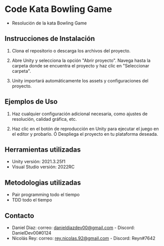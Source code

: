 # Code Kata Bowling Game

* Resolución de la kata Bowling Game

## Instrucciones de Instalación

1. Clona el repositorio o descarga los archivos del proyecto.

2. Abre Unity y selecciona la opción "Abrir proyecto". Navega hasta la carpeta donde se encuentra el proyecto y haz clic en "Seleccionar carpeta".

3. Unity importará automáticamente los assets y configuraciones del proyecto.

## Ejemplos de Uso

1. Haz cualquier configuración adicional necesaria, como ajustes de resolución, calidad gráfica, etc.

2. Haz clic en el botón de reproducción en Unity para ejecutar el juego en el editor y probarlo.
   Ó Despliega el proyecto en tu plataforma deseada. 

## Herramientas utilizadas
* Unity versión: 2021.3.25f1
* Visual Studio versión: 2022RC

## Metodologias utilizadas
* Pair programming todo el tiempo
* TDD todo el tiempo

## Contacto

* Daniel Diaz: correo: danieldiazdev00@gmail.com - Discord: DanielDev00#0124
* Nicolás Rey: correo: rey.nicolas.92@gmail.com - Discord: Reyn#7642
